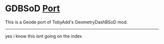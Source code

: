# GDBSoD [Port]("https://github.com/TobyAdd/GeometryDashBSoD")
This is a Geode port of TobyAdd's GeometryDashBSoD mod.

___
yes i know this isnt going on the index